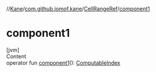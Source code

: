 //[Kane](../../index.md)/[com.github.jomof.kane](../index.md)/[CellRangeRef](index.md)/[component1](component1.md)



# component1  
[jvm]  
Content  
operator fun [component1](component1.md)(): [ComputableIndex](../-computable-index/index.md)  




